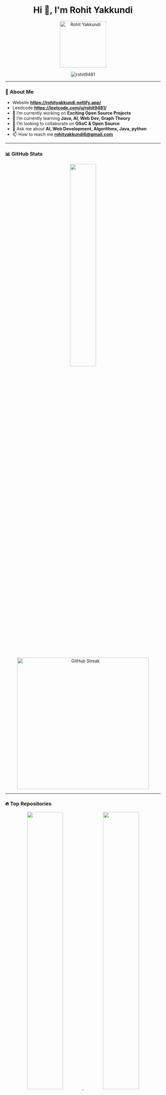 <h1 align="center">Hi 👋, I'm Rohit Yakkundi</h1>
 
<p align="center">
  <img src="https://github.com/rohit9481.png" width="150" height="150" alt="Rohit Yakkundi">
</p>
 
<p align="center">
  <img src="https://komarev.com/ghpvc/?username=rohit9481&label=Profile%20Views&color=0e75b6&style=flat" alt="rohit9481" />
</p>

---  

### 🚀 **About Me**
-  Website **https://rohityakkundi.netlify.app/** 
-  Leedcode **https://leetcode.com/u/rohit9481/**
- 🔭 I’m currently working on **Exciting Open Source Projects**
- 🌱 I’m currently learning **Java, AI, Web Dev, Graph Theory**
- 👯 I’m looking to collaborate on **GSoC & Open Source**
- 💬 Ask me about **AI, Web Development, Algorithms, Java, python**
- 📫 How to reach me **rohityakkundi6@gmail.com**
---

### 📊 **GitHub Stats**
<p align="center">
  <img width="41%" src="https://github-readme-stats.vercel.app/api?username=rohit9481&show_icons=true&theme=radical" />
  <a href="[https://git.io/streak-stats]">
    <img src="https://streak-stats.demolab.com?user=rohit9481&theme=dark" alt="GitHub Streak" width="426" />
</a>
</p>

---

### 🔥 **Top Repositories**
<p align="center">
  
  <a href="https://github.com/rohit9481/TheftAlertDetector-GuardianEye">
    <img width="48%" src="https://github-readme-stats.vercel.app/api/pin/?username=rohit9481&repo=TheftAlertDetector-GuardianEye&theme=radical" />
  </a>
  <a href="https://github.com/rohit9481/ServiceLinker">
    <img width="48%" src="https://github-readme-stats.vercel.app/api/pin/?username=rohit9481&repo=ServiceLinker&theme=radical" />
  </a>
  <a href="https://github.com/rohit9481/car-parking-detection-using-openCV">
    <img width="48%" src="https://github-readme-stats.vercel.app/api/pin/?username=rohit9481&repo=car-parking-detection-using-openCV&theme=radical" />
  </a>
   <a href="https://github.com/rohit9481/mentalhealth.com">
    <img width="48%" src="https://github-readme-stats.vercel.app/api/pin/?username=rohit9481&repo=mentalhealth.com&theme=radical" />
  </a>
  <a href="https://github.com/rohit9481/ClarifyAi.git">
    <img width="48%" src="https://github-readme-stats.vercel.app/api/pin/?username=rohit9481&repo=ClarifyAi&theme=radical" />
  </a>
</p>

---
<!-- 🌟 GITHUB STATS & VISUALS SECTION 🌟 -->
<h2 align="center">📊 GitHub Analytics & Activity</h2>


<!-- ⚡ 2. Activity Flow Graph (wavy style) -->
<p align="center">
  <img src="https://github-readme-activity-graph.vercel.app/graph?username=rohit9481&theme=tokyo-night&area=true&hide_border=false&custom_title=🔥%20Activity%20Flow%20Graph" width="700" alt="Activity Flow Graph"/>
</p>

<!-- 🕹️ 3. Radar Triangle Graph (like your image) -->
<p align="center">
  <img src="https://github-profile-summary-cards.vercel.app/api/cards/productive-time?username=rohit9481&theme=github_dark" width="400" alt="Productive Time Radar"/>
</p>


<!-- 🧩 5. Summary Cards (Repository Insights, Languages, etc.) -->
<p align="center">
  <img src="https://github-profile-summary-cards.vercel.app/api/cards/repos-per-language?username=rohit9481&theme=radical" width="400"/>
  <img src="https://github-profile-summary-cards.vercel.app/api/cards/most-commit-language?username=rohit9481&theme=radical" width="400"/>
</p>


<!-- 🪄 6. Extra Aesthetic Graph (3D Glow + Smooth) -->
<p align="center">
  <img src="https://github-readme-activity-graph.vercel.app/graph?username=rohit9481&theme=github-compact&area=true&hide_border=true&custom_title=✨%20Contribution%20Timeline" width="700" alt="Contribution Timeline Graph"/>
</p>


---

### 💻 **Tech Stack**
<p align="center">
  <img src="https://skillicons.dev/icons?i=c,python,java,mongodb,mysql,git,github,html,css,figma,opencv,ros" />
</p>

---

### 🔗 **Connect with Me**
<p align="center">
  <a href="https://x.com/YakkundiRo50431?t=_mMtRR7n_cEjlsAokHCbBw&s=09" target="blank">
    <img align="center" src="https://cdn.jsdelivr.net/npm/simple-icons@3.0.1/icons/twitter.svg" alt="Twitter" height="30" width="40" />
  </a>
  <a href="https://www.linkedin.com/in/rohit-yakkundi-78380720b/" target="blank">
    <img align="center" src="https://cdn.jsdelivr.net/npm/simple-icons@3.0.1/icons/linkedin.svg" alt="LinkedIn" height="30" width="40" />
  </a>
  <a href="https://www.discord.com/channels/@me/1082492186442072139" target="blank">
    <img align="center" src="https://cdn.jsdelivr.net/npm/simple-icons@3.0.1/icons/discord.svg" alt="discord" height="30" width="40" />
  </a>
</p>
